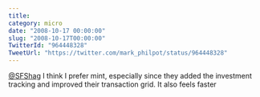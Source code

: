 ```yaml
---
title: 
category: micro
date: "2008-10-17 00:00:00"
slug: "2008-10-17T00:00:00"
TwitterId: "964448328"
TweetUrl: "https://twitter.com/mark_philpot/status/964448328"
---
```


[@SFShag](https://twitter.com/SFShag) I think I prefer mint, especially since
they added the investment tracking and improved their transaction grid. It also
feels faster
